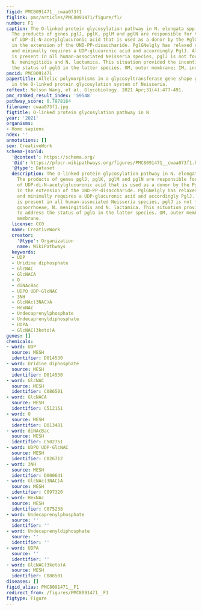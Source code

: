 ```yaml
---
figid: PMC8091471__cwaa073f1
figlink: pmc/articles/PMC8091471/figure/f1/
number: F1
caption: The O-linked protein glycosylation pathway in N. elongata spp. glycolytica.
  The products of genes pglJ, pglK, pglM and pglN are responsible for the synthesis
  of UDP-di-N-acetylglucuronic acid that is used as a donor by the PglG glycosyltransferase
  in the extension of the UND-PP-disaccharide. PglGNelgly has relaxed specificity
  and minimally requires a UDP-glucuronic acid and accordingly PglJ. Although pglG
  is present in all human-associated Neisseria species, pglJ is not found in N. gonorrhoeae,
  N. meningitidis and N. lactamica. This situation provided the incentive to address
  the status of pglG in the latter species. OM, outer membrane; IM, inner membrane.
pmcid: PMC8091471
papertitle: Allelic polymorphisms in a glycosyltransferase gene shape glycan repertoire
  in the O-linked protein glycosylation system of Neisseria.
reftext: Nelson Wang, et al. Glycobiology. 2021 Apr;31(4):477-491.
pmc_ranked_result_index: '59548'
pathway_score: 0.7878164
filename: cwaa073f1.jpg
figtitle: O-linked protein glycosylation pathway in N
year: '2021'
organisms:
- Homo sapiens
ndex: ''
annotations: []
seo: CreativeWork
schema-jsonld:
  '@context': https://schema.org/
  '@id': https://pfocr.wikipathways.org/figures/PMC8091471__cwaa073f1.html
  '@type': Dataset
  description: The O-linked protein glycosylation pathway in N. elongata spp. glycolytica.
    The products of genes pglJ, pglK, pglM and pglN are responsible for the synthesis
    of UDP-di-N-acetylglucuronic acid that is used as a donor by the PglG glycosyltransferase
    in the extension of the UND-PP-disaccharide. PglGNelgly has relaxed specificity
    and minimally requires a UDP-glucuronic acid and accordingly PglJ. Although pglG
    is present in all human-associated Neisseria species, pglJ is not found in N.
    gonorrhoeae, N. meningitidis and N. lactamica. This situation provided the incentive
    to address the status of pglG in the latter species. OM, outer membrane; IM, inner
    membrane.
  license: CC0
  name: CreativeWork
  creator:
    '@type': Organization
    name: WikiPathways
  keywords:
  - UDP
  - Uridine diphosphate
  - GlcNAC
  - GlcNACA
  - O
  - diNAcBac
  - UDPO UDP-GlcNAC
  - 3NH
  - GlcNAc(3NAC)A
  - HexNAc
  - Undecaprenylphosphate
  - Undecaprenyldiphosphate
  - UDPA
  - GlcNAC(3keto)A
genes: []
chemicals:
- word: UDP
  source: MESH
  identifier: D014530
- word: Uridine diphosphate
  source: MESH
  identifier: D014530
- word: GlcNAC
  source: MESH
  identifier: C086501
- word: GlcNACA
  source: MESH
  identifier: C512151
- word: O
  source: MESH
  identifier: D013481
- word: diNAcBac
  source: MESH
  identifier: C502751
- word: UDPO UDP-GlcNAC
  source: MESH
  identifier: C026712
- word: 3NH
  source: MESH
  identifier: D000641
- word: GlcNAc(3NAC)A
  source: MESH
  identifier: C097320
- word: HexNAc
  source: MESH
  identifier: C075238
- word: Undecaprenylphosphate
  source: ''
  identifier: ''
- word: Undecaprenyldiphosphate
  source: ''
  identifier: ''
- word: UDPA
  source: ''
  identifier: ''
- word: GlcNAC(3keto)A
  source: MESH
  identifier: C086501
diseases: []
figid_alias: PMC8091471__F1
redirect_from: /figures/PMC8091471__F1
figtype: Figure
---
```

